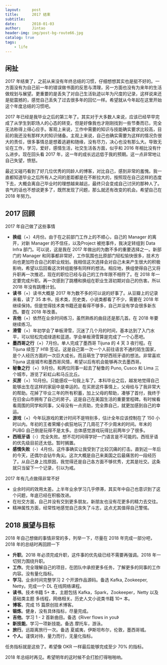```yaml
---
layout:     post
title:      2017 结束
subtitle:   
date:       2018-01-03
author:     Jintao
header-img: img/post-bg-route66.jpg
catalog: true
tags:
    - life
---
```


## 闲扯

2017 年结束了，之前从来没有年终总结的习惯，仔细想想其实也是挺不好的。一方面没有为自己前一年的错误做书面的反思与清理，另一方面也没有为来年的生活做规划与展望。更重要的是丢失了对自己生活轨迹以年为尺度的记录，这样说来还是挺震撼的，感觉自己丢失了过去很多年的回忆一样。希望就从今年起在这里开始这个年度总结的习惯吧。

2017 年已经是我毕业之后的第三年了。其实对于大多数人来说，应该已经早早完成了从学生到职场人的心态的转变。但是好像我也才刚刚找到一些节奏而已，完全无法称得上得心应手。客观上来说，工作中需要的知识与技能确实要求比较高，目前的我还没有那样大的知识储备。主观上来说，自己也确实需要为这样的情况负很大的责任，很多事情总是想着逃避和随缘，没有尽力，决心也没有那么大。导致无论在工作，学习，爱好，感情生活，社交生活各方面，似乎和 2016 年相比没有什么进步。现在回头看 2017 年，这一年的成长远远低于我的预期。这一点非常地让自己失望，愤怒。

最近又碰巧看到了好几位优秀的同龄人的博客，对比自己，感到非常的羞愧。我一直都知道毕业之后所有人之间的差距都是在不断拉大的，按照现在自己这样的态度下去，大概会离自己毕业时的理想越来越远，最终只会变成自己讨厌的那种人了。丧气的话也不想说更多了，既然发现了问题，那么就还有改变的机会。希望自己在 2018 年努力。


## 2017 回顾

2017 年自己做了这些事情
 + **换组**（+）4月份。由于在之前部门工作上的不顺心，自己的 Manager 的离开，对新 Manager 的不信任，以及Project 被抢事件，我决定转组到 Data Infra 部门。可以说，这是我在 2017 年做出的为数不多的重要选择之一。新部门的 Manager 和同事都非常好，工作氛围也比原部门轻松愉快很多，技术方向也更加符合自己的职业规划。我相信这次选择会对自己未来产生很大的积极影响，希望以后回看这次转组能够有同样的想法。相应地，换组使得自己又将升职再一次推迟，现在的职位已经与自己的工作年限不相符了。在 2018 年一定要完成升职。再一次感到了跳槽和换组在职业生涯初期对自己的伤害。所以 2018 年没有跳槽计划。
 + **读书**（+）读书大概是 2017 年为数不多的可以说的好事了。从豆瓣上的记录来看，读了 35 本书，技术类，历史类，小说类都看了不少，需要在 2018 年继续保持。但是觉得技术类书籍还是看得不够多，自己并没有学会很多新东西。要在 2018 年改善。
 + **吉他**（+）依然在业余时间练习，虽然熟练的曲目还是那几首。在 2018 年要继续练习。
 + **滑雪**（+）年初学会了单板滑雪，沉迷了几个月的时间，基本达到了入门水平，可以轻松完成绿道和蓝道。学会单板滑雪算是完成了一个心愿吧。
 + **墨西哥之行**（+）7月份。单人完成了墨西哥 Tijuna 的 4 天 3 夜行程。在 Tijuna 续签了 H1B 签证。这是自己第一次一个人前往语言不通的陌生国家，是个人经历方面的一次巨大成长。而且萌生了学好西班牙语的想法。非常喜欢 Tijuna 这座城市和墨西哥风情，希望以后有机会能够再次去墨西哥。
 + **秘鲁之行**（+）9月份。和两位同事一起去了秘鲁的 Puno, Cusco 和 Lima 三个城市，游览了彩虹山和马丘比丘。
 + **买房**（+）10月份。只能感叹一句我上车了。本科毕业之后，越发地觉得自己能够出生在这样的家庭中是幸运的。在买房这件事情上，父母给与了我非常大的帮助。花掉了毕业三年的所有积蓄，加上父母的帮助，凑够了首付，我终于在旧金山市拥有了自己的房子。这是自己在美国生活的重要里程碑。有时候看看周围的同学和同事，父母没有一点资助，完全靠自己，就更加感到自己的幸运。
 + **游戏**（+）今年玩游戏的累计时间不是特别多，估计全年应该控制在了 150 小时以内。年初的王者荣耀小疯狂地玩了几周花了不少周末的时间。年末的 PUBG 自己倒是玩得不是太多。总体感觉游戏玩得比前两年少了很多。
 + **西班牙语**（-）完全失败。想不花时间得学好一门语言是不可能的。西班牙语的优先级目前还太低。暂时搁置。
 + **感情失败**（-）4月份。这件事确实让我受到了比较沉痛的打击。直到近一年后的今天，还偶尔会钻牛角尖。这次大概是自己来美国之后最痛苦的一段经历了。从自己身上找原因，我觉得还是自己各方面不够优秀，尤其是社交。这条就只当留下一个记录，引以为戒。

2017 年有几点做得非常不好
 + 业余时间的效用太差。上半年业余学习几乎停滞，其实年中自己也意识到了这个问题，年底已经在积极改进。
 + 在社交方面，自己并没有交到更多朋友。新朋友也没有花更多的精力去交往。
 + 精神属性方面，经常性地感觉自己丧失了斗志，这点尤其值得自己警惕。

## 2018 展望与目标

2018 年自己想做的事情非常的多，列举一下，尽量在 2018 年完成一部分吧，2018 年的总结时再回顾一下
 + **升职**。2018 年必须完成升职，这件事的优先级已经不需要再强调。2018 年一切努力围绕升职。
 + **工作**。完全理解自己的项目，在团队中承担更多任务，了解更多的同事的工作内容。没有量化指标。
 + **学习**。业余时间完整学习 2 个开源作品源码。备选 Kafka, Zookeeper, Netty。完成一个 DL 在线网络课程。
 + **读书**。技术书籍 5+ 本，主题包括 Kafka，Spark，Zookeeper，Netty 以及基础类主题 多线程，网络相关。历史人文小说类书籍 10+ 本。
 + **博客**。完成 15 篇原创技术博客。
 + **锻炼**。健身，没有具体指标，尽量完成。
 + **吉他**。学习 1 - 2 首新曲目。备选《River flows in you》
 + **新技能**。学习一项新技能。备选 摩托车，游泳。
 + **旅行**。远距离旅行一次。备选 夏威夷，伊斯坦布尔，伦敦，墨西哥城。
 + **个人**。谨慎对待，量力而行，无量化指标。

任务指标就是这些了。希望像 OKR 一样最后能够完成至少 70% 的指标。

2018 年总结时再见。希望明年的这时候不会打脸打得啪啪响。





